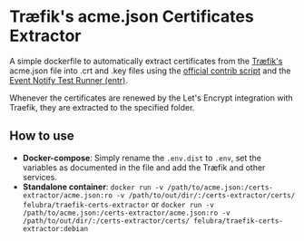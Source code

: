 # Træfik's acme.json Certificates Extractor
A simple dockerfile to automatically extract certificates from the [Træfik's](https://traefik.io/) acme.json file into .crt and .key files using the [official contrib script](https://github.com/containous/traefik/blob/master/contrib/scripts/dumpcerts.sh)
and the [Event Notify Test Runner (entr)](http://entrproject.org/).

Whenever the certificates are renewed by the Let's Encrypt integration with Traefik, they are extracted to the specified folder.

## How to use
- **Docker-compose**: Simply rename the `.env.dist` to `.env`, set the variables as documented in the file and add the Træfik and other services.
- **Standalone container**: `docker run -v /path/to/acme.json:/certs-extractor/acme.json:ro -v /path/to/out/dir/:/certs-extractor/certs/ felubra/traefik-certs-extractor` or `docker run -v /path/to/acme.json:/certs-extractor/acme.json:ro -v /path/to/out/dir/:/certs-extractor/certs/ felubra/traefik-certs-extractor:debian`
